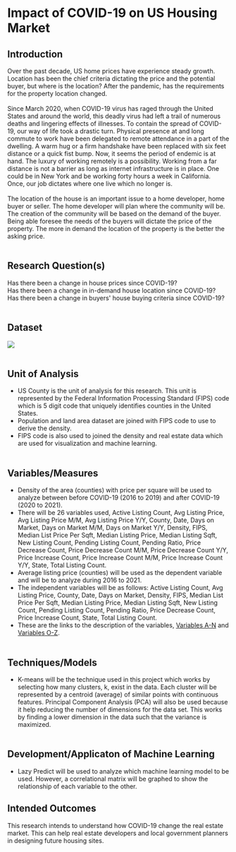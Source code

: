 # Impact of COVID-19 on US Housing Market

## Introduction
Over the past decade, US home prices have experience steady growth. Location has been the chief criteria dictating the price and the potential buyer, but where is the location? After the pandemic, has the requirements for the property location changed. <br><br> 
Since March 2020, when COVID-19 virus has raged through the United States and around the world, this deadly virus had left a trail of numerous deaths and lingering effects of illnesses. To contain the spread of COVID-19, our way of life took a drastic turn. Physical presence at and long commute to work have been delegated to remote attendance in a part of the dwelling. A warm hug or a firm handshake have been replaced with six feet distance or a quick fist bump. Now, it seems the period of endemic is at hand. The luxury of working remotely is a possibility. Working from a far distance is not a barrier as long as internet infrastructure is in place. One could be in New York and be working forty hours a week in California. Once, our job dictates where one live which no longer is. <br><br>
The location of the house is an important issue to a home developer, home buyer or seller. The home developer will plan where the community will be. The creation of the community will be based on the demand of the buyer. Being able foresee the needs of the buyers will dictate the price of the property. The more in demand the location of the property is the better the asking price.<br><br>

## Research Question(s)
Has there been a change in house prices since COVID-19? <br>
Has there been a change in in-demand house location since COVID-19?<br>
Has there been a change in buyers' house buying criteria since COVID-19? <br><br>

## Dataset
<img src = 'https://github.com/tmarissa/marissa_DATA606/blob/main/Images/Data%20Source.PNG'/><br><br>

## Unit of Analysis
- US County is the unit of analysis for this research. This unit is represented by the Federal Information Processing Standard (FIPS) code which is 5 digit code that uniquely identifies counties in the United States.
- Population and land area dataset are joined with FIPS code to use to derive the density.
- FIPS code is also used to joined the density and real estate data which are used for visualization and machine learning.<br><br>

## Variables/Measures 
- Density of the area (counties) with price per square will be used to analyze between before COVID-19 (2016 to 2019) and after COVID-19 (2020 to 2021).
- There will be 26 variables used, Active Listing Count, Avg Listing Price, Avg Listing Price M/M, Avg Listing Price Y/Y, County, Date, Days on Market, Days on Market M/M, Days on Market Y/Y, Density, FIPS, Median List Price Per Sqft, Median Listing Price, Median Listing Sqft, New Listing Count, Pending Listing Count, Pending Ratio, Price Decrease Count, Price Decrease Count M/M, Price Decrease Count Y/Y, Price Increase Count, Price Increase Count M/M, Price Increase Count Y/Y, State, Total Listing Count.
- Average listing price (counties) will be used as the dependent variable and will be to analyze during 2016 to 2021.
- The independent variables will be as follows: Active Listing Count, Avg Listing Price, County, Date, Days on Market,  Density, FIPS, Median List Price Per Sqft, Median Listing Price, Median Listing Sqft, New Listing Count, Pending Listing Count, Pending Ratio, Price Decrease Count,  Price Increase Count,  State, Total Listing Count.
- These are the links to the description of the variables, [Variables A-N](https://github.com/tmarissa/marissa_DATA606/blob/main/Images/Data%20Variable%201.PNG) and [Variables O-Z](https://github.com/tmarissa/marissa_DATA606/blob/main/Images/Data%20Variable%202.PNG).<br><br>

## Techniques/Models 
- K-means will be the technique used in this project which works by selecting how many clusters, k, exist in the data. Each cluster will be represented by a centroid (average) of similar points with continuous features. Principal Component Analysis (PCA) will also be used because it help reducing the number of dimensions for the data set. This works by finding a lower dimension in the data such that the variance is maximized. <br><br> 

## Development/Applicaton of Machine Learning
- Lazy Predict will be used to analyze which machine learning model to be used. However, a correlational matrix will be graphed to show the relationship of each variable to the other. 

## Intended Outcomes
This research intends to understand how COVID-19 change the real estate market. This can help real estate developers and local government planners in designing future housing sites.
